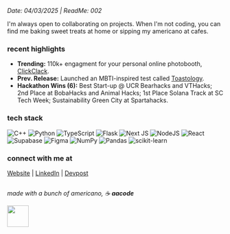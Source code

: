*Date: 04/03/2025 | ReadMe: 002*

I'm always open to collaborating on projects. When I'm not coding, you can find me baking sweet treats at home or sipping my americano at cafes. 

### recent highlights  
- **Trending:** 110k+ engagment for your personal online photobooth, [ClickClack](https://clickclack-aacode.vercel.app/).
- **Prev. Release:** Launched an MBTI-inspired test called [Toastology](https://bit.ly/toastology).
- **Hackathon Wins (6):** Best Start-up @ UCR Bearhacks and VTHacks; 2nd Place at
BobaHacks and Animal Hacks; 1st Place Solana Track at SC Tech Week; Sustainability Green City at Spartahacks. 

### tech stack
![C++](https://img.shields.io/badge/c++-%2300599C.svg?style=flat-square&logo=c%2B%2B&logoColor=white) ![Python](https://img.shields.io/badge/python-3670A0?style=flat-square&logo=python&logoColor=ffdd54) ![TypeScript](https://img.shields.io/badge/typescript-%23007ACC.svg?style=flat-square&logo=typescript&logoColor=white) ![Flask](https://img.shields.io/badge/flask-%23000.svg?style=flat-square&logo=flask&logoColor=white) ![Next JS](https://img.shields.io/badge/Next-black?style=flat-square&logo=next.js&logoColor=white) ![NodeJS](https://img.shields.io/badge/node.js-6DA55F?style=flat-square&logo=node.js&logoColor=white) ![React](https://img.shields.io/badge/react-%2320232a.svg?style=flat-square&logo=react&logoColor=%2361DAFB) ![Supabase](https://img.shields.io/badge/Supabase-3ECF8E?style=flat-square&logo=supabase&logoColor=white)	![Figma](https://img.shields.io/badge/figma-%23F24E1E.svg?style=flat-square&logo=figma&logoColor=white) ![NumPy](https://img.shields.io/badge/numpy-%23013243.svg?style=flat-square&logo=numpy&logoColor=white) ![Pandas](https://img.shields.io/badge/pandas-%23150458.svg?style=flat-square&logo=pandas&logoColor=white) ![scikit-learn](https://img.shields.io/badge/scikit--learn-%23F7931E.svg?style=flat-square&logo=scikit-learn&logoColor=white)

<!-- ### stats
![](https://github-readme-stats.vercel.app/api?username=aureliasindhu&theme=react&hide_border=true&include_all_commits=true&count_private=true)<br/>
![](https://github-readme-streak-stats.herokuapp.com/?user=aureliasindhu&theme=react&hide_border=true)<br/> -->
<!-- ![](https://github-readme-stats.vercel.app/api/top-langs/?username=aureliasindhu&theme=react&hide_border=true&include_all_commits=true&count_private=true&layout=compact) -->

<!-- ### trophies
![](https://github-trophies.vercel.app/?username=aureliasindhu&theme=discord&no-frame=true&no-bg=true&margin-w=4)

[![](https://visitcount.itsvg.in/api?id=aureliasindhu&icon=2&color=1)](https://visitcount.itsvg.in) -->


### connect with me at
[Website](https://aacode.vercel.app/) | [LinkedIn](https://www.linkedin.com/in/aurelia-sindhunirmala/)</samp> | [Devpost](https://devpost.com/AureliaSindhu)

##

*made with a bunch of americano, ☕️ **aacode***

<img src="https://github.com/user-attachments/assets/a1886660-d9e1-41b6-9056-3462d1bdd6b0"  width="50" height="50"/>